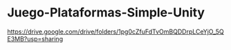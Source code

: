 # Juego-Plataformas-Simple-Unity
https://drive.google.com/drive/folders/1pg0cZfuFdTvOmBQDDrpLCeYjO_5QE3MB?usp=sharing

